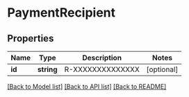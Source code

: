 # PaymentRecipient

## Properties
Name | Type | Description | Notes
------------ | ------------- | ------------- | -------------
**id** | **string** | R-XXXXXXXXXXXXXX | [optional] 

[[Back to Model list]](../README.md#documentation-for-models) [[Back to API list]](../README.md#documentation-for-api-endpoints) [[Back to README]](../README.md)


